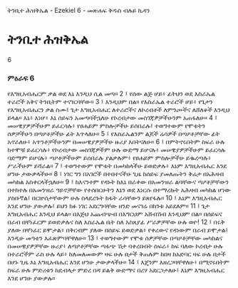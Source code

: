 ﻿
 ትንቢተ ሕዝቅኤል - Ezekiel 6 - መጽሐፍ ቅዱስ ብሉይ ኪዳን
# ትንቢተ ሕዝቅኤል
6
### ምዕራፍ 6
የእግዚአብሔርም ቃል ወደ እኔ እንዲህ ሲል መጣ።
2 ፤ የሰው ልጅ ሆይ፥ ፊትህን ወደ እስራኤል ተራሮች አቅና ትንቢትም ተናገርባቸው።
3 ፤ እንዲህም በል። የእስራኤል ተራሮች ሆይ፥ የጌታን የእግዚአብሔርን ቃል ስሙ፤ ጌታ እግዚአብሔር ለተራሮችና ለኮረብቶች ለምንጮችና ለሸለቆች እንዲህ ይላል። እኔ፥ እነሆ፥ እኔ ሰይፍን አመጣባችኋለሁ የኮረብታው መስገጃዎቻችሁንም አጠፋለሁ።
4 ፤ መሠዊያዎቻችሁም ይፈርሳሉ፥ የፀሐይም ምስሎቻችሁ ይሰበራሉ፤ ተወግተውም የሞቱትን ሰዎቻችሁን በጣዖቶቻችሁ ፊት እጥላለሁ።
5 ፤ የእስራኤልንም ልጆች ሬሳዎች በጣዖቶቻቸው ፊት አኖራለሁ፥ አጥንቶቻችሁንም በመሠዊያዎቻችሁ ዙሪያ እበትናለሁ።
6 ፤ በምትኖሩበትም ስፍራ ሁሉ ከተሞቹ ይፈርሳሉ፥ የኮረብታው መስገጃዎችም ሁሉ ውድማ ይሆናሉ፥ መሠዊያዎቻችሁም ይፈርሳሉ ባድማም ይሆናሉ፥ ጣዖቶቻችሁም ይሰበራሉ ያልቃሉም፥ የፀሐይም ምስሎቻችሁ ይቈረጣሉ፥ ሥራችሁም ይሻራል።
7 ፤ ተወግተውም የሞቱት በመካከላችሁ ይወድቃሉ፥ እኔም እግዚአብሔር እንደ ሆንሁ ታውቃላችሁ።
8 ፤ ነገር ግን በአገሮች በተበተናችሁ ጊዜ ከሰይፍ ያመለጡትን ቅሬታ በአሕዛብ መካከል አስቀርላችኋለሁ።
9 ፤ ከእናንተም የዳኑት ከእኔ በራቀው በአመንዝራ ልባቸውና ጣዖቶቻቸውን በተከተሉ በአመንዝራ ዓይኖቻቸው የተሰበርሁትን እኔን ወደ እነርሱ በተማረኩት አሕዛብ መካከል ሆነው ያስቡኛል፤ በርኵሰታቸውም ሁሉ ስላደረጉት ክፋት ራሳቸውን ይጸየፋሉ።
10 ፤ እኔም እግዚአብሔር እንደ ሆንሁ ያውቃሉ፤ ይህን ክፉ ነገር አደርግባቸው ዘንድ መናገሬ በከንቱ አይደለም።
11 ፤ ጌታ እግዚአብሔር እንዲህ ይላል። በእጅህ አጨብጭብ በእግርህም አሸብሽብ እንዲህም በል። በሰይፍና በራብ በቸነፈርም ይወድቃሉና ስለ እስራኤል ቤት ስለ አስጸያፊ ሥራዎቻቸው ሁሉ ወዮ!
12 ፤ በሩቅ ያለው በቸነፈር ይሞታል፥ በቅርብም ያለው በሰይፍ ይወድቃል፥ የቀረውና የዳነውም በራብ ይሞታል፤ እንዲሁ መዓቴን እፈጽምባቸዋለሁ።
13 ፤ ተወግተውም የሞቱ ሰዎቻቸው በጣዖቶቻቸው መካከልና በመሠዊያዎቻቸው ዙሪያ፥ ለጣዖቶቻቸው ጣፋጭ ሽታ ባቀረቡበት ስፍራ፥ ከፍ ባለው ኮረብታ ሁሉ በተራሮችም ራስ ሁሉ ላይ፥ ከለመለመውም ዛፍ ሁሉ በታች ቅጠሉም ከበዛ ከአድባር ዛፍ ሁሉ በታች በሆኑ ጊዜ እኔ እግዚአብሔር እንደ ሆንሁ ታውቃላችሁ።
14 ፤ እጄንም እዘረጋባቸዋለሁ፥ በሚኖሩበትም ስፍራ ሁሉ ምድሪቱን ከዴብላታ ምድረ በዳ ይልቅ ውድማና በረሃ አደርጋታለሁ፤ እኔም እግዚአብሔር እንደ ሆንሁ ያውቃሉ።
